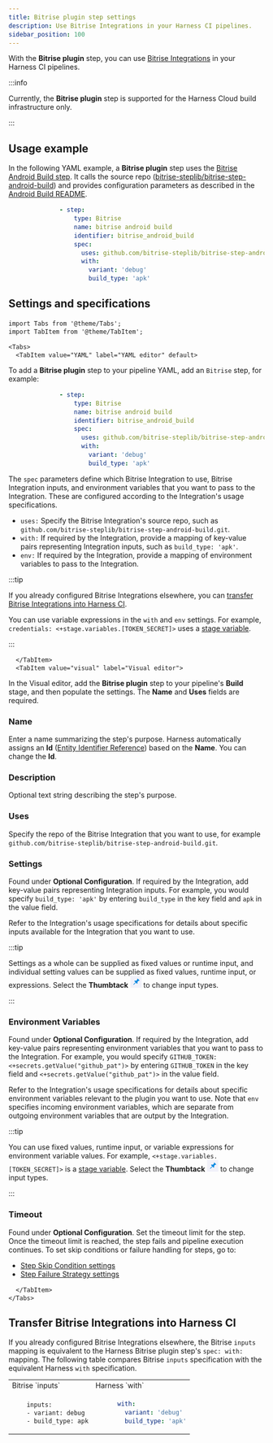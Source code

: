 ```yaml
---
title: Bitrise plugin step settings
description: Use Bitrise Integrations in your Harness CI pipelines.
sidebar_position: 100
---
```



With the **Bitrise plugin** step, you can use [Bitrise Integrations](https://bitrise.io/integrations/steps) in your Harness CI pipelines.

:::info

Currently, the **Bitrise plugin** step is supported for the Harness Cloud build infrastructure only.

:::

## Usage example

In the following YAML example, a **Bitrise plugin** step uses the [Bitrise Android Build step](https://bitrise.io/integrations/steps/android-build). It calls the source repo ([bitrise-steplib/bitrise-step-android-build](https://github.com/bitrise-steplib/bitrise-step-android-build)) and provides configuration parameters as described in the [Android Build README](https://github.com/bitrise-steplib/bitrise-step-android-build#android-build).

```yaml
              - step:
                  type: Bitrise
                  name: bitrise android build
                  identifier: bitrise_android_build
                  spec:
                    uses: github.com/bitrise-steplib/bitrise-step-android-build.git
                    with:
                      variant: 'debug'
                      build_type: 'apk'
```

## Settings and specifications

```mdx-code-block
import Tabs from '@theme/Tabs';
import TabItem from '@theme/TabItem';
```

```mdx-code-block
<Tabs>
  <TabItem value="YAML" label="YAML editor" default>
```

To add a **Bitrise plugin** step to your pipeline YAML, add an `Bitrise` step, for example:

```yaml
              - step:
                  type: Bitrise
                  name: bitrise android build
                  identifier: bitrise_android_build
                  spec:
                    uses: github.com/bitrise-steplib/bitrise-step-android-build.git
                    with:
                      variant: 'debug'
                      build_type: 'apk'
```

The `spec` parameters define which Bitrise Integration to use, Bitrise Integration inputs, and environment variables that you want to pass to the Integration. These are configured according to the Integration's usage specifications.

* `uses:` Specify the Bitrise Integration's source repo, such as `github.com/bitrise-steplib/bitrise-step-android-build.git`.
* `with:` If required by the Integration, provide a mapping of key-value pairs representing Integration inputs, such as `build_type: 'apk'`.
* `env:` If required by the Integration, provide a mapping of environment variables to pass to the Integration.  <!-- CI-7300 private repos -->

:::tip

If you already configured Bitrise Integrations elsewhere, you can [transfer Bitrise Integrations into Harness CI](#transfer-bitrise-integrations-into-harness-ci).

You can use variable expressions in the `with` and `env` settings. For example, `credentials: <+stage.variables.[TOKEN_SECRET]>` uses a [stage variable](/docs/platform/Pipelines/add-a-stage#option-stage-variables).

:::

```mdx-code-block
  </TabItem>
  <TabItem value="visual" label="Visual editor">
```

In the Visual editor, add the **Bitrise plugin** step to your pipeline's **Build** stage, and then populate the settings. The **Name** and **Uses** fields are required.

### Name

Enter a name summarizing the step's purpose. Harness automatically assigns an **Id** ([Entity Identifier Reference](../../platform/20_References/entity-identifier-reference.md)) based on the **Name**. You can change the **Id**.

### Description

Optional text string describing the step's purpose.

### Uses

Specify the repo of the Bitrise Integration that you want to use, for example `github.com/bitrise-steplib/bitrise-step-android-build.git`.

### Settings

Found under **Optional Configuration**. If required by the Integration, add key-value pairs representing Integration inputs. For example, you would specify `build_type: 'apk'` by entering `build_type` in the key field and `apk` in the value field.

Refer to the Integration's usage specifications for details about specific inputs available for the Integration that you want to use.

:::tip

Settings as a whole can be supplied as fixed values or runtime input, and individual setting values can be supplied as fixed values, runtime input, or expressions. Select the **Thumbtack** ![](./static/icon-thumbtack.png) to change input types.

:::

### Environment Variables

Found under **Optional Configuration**. If required by the Integration, add key-value pairs representing environment variables that you want to pass to the Integration. For example, you would specify `GITHUB_TOKEN: <+secrets.getValue("github_pat")>` by entering `GITHUB_TOKEN` in the key field and `<+secrets.getValue("github_pat")>` in the value field.

Refer to the Integration's usage specifications for details about specific environment variables relevant to the plugin you want to use. Note that `env` specifies incoming environment variables, which are separate from outgoing environment variables that are output by the Integration.

:::tip

You can use fixed values, runtime input, or variable expressions for environment variable values. For example, `<+stage.variables.[TOKEN_SECRET]>` is a [stage variable](/docs/platform/Pipelines/add-a-stage#option-stage-variables). Select the **Thumbtack** ![](./static/icon-thumbtack.png) to change input types.

:::

<!-- CI-7300 private repos -->

### Timeout

Found under **Optional Configuration**. Set the timeout limit for the step. Once the timeout limit is reached, the step fails and pipeline execution continues. To set skip conditions or failure handling for steps, go to:

* [Step Skip Condition settings](../../platform/8_Pipelines/w_pipeline-steps-reference/step-skip-condition-settings.md)
* [Step Failure Strategy settings](../../platform/8_Pipelines/w_pipeline-steps-reference/step-failure-strategy-settings.md)

```mdx-code-block
  </TabItem>
</Tabs>
```

## Transfer Bitrise Integrations into Harness CI

If you already configured Bitrise Integrations elsewhere, the Bitrise `inputs` mapping is equivalent to the Harness Bitrise plugin step's `spec: with:` mapping. The following table compares Bitrise `inputs` specification with the equivalent Harness `with` specification.

<table>
<tr>
<td> Bitrise `inputs` </td> <td> Harness `with` </td>
</tr>
<tr>
<td>

```
    inputs:
    - variant: debug
    - build_type: apk
```

</td>
<td>

```yaml
      with:
        variant: 'debug'
        build_type: 'apk'
```

</td>
</tr>
</table>
